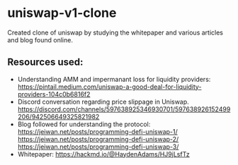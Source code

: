 # uniswap-v1-clone

Created clone of uniswap by studying the whitepaper and various articles and blog found online. 

## Resources used: 

- Understanding AMM and impermanant loss for liquidity providers: https://pintail.medium.com/uniswap-a-good-deal-for-liquidity-providers-104c0b6816f2 
- Discord conversation regarding price slippage in Uniswap. https://discord.com/channels/597638925346930701/597638926152499206/942506649325821982 
- Blog followed for understanding the protocol:             
https://jeiwan.net/posts/programming-defi-uniswap-1/ 
https://jeiwan.net/posts/programming-defi-uniswap-2/ 
https://jeiwan.net/posts/programming-defi-uniswap-3/ 
- Whitepaper: https://hackmd.io/@HaydenAdams/HJ9jLsfTz 
